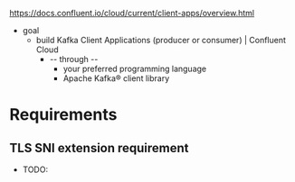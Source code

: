 https://docs.confluent.io/cloud/current/client-apps/overview.html

* goal
  * build Kafka Client Applications (producer or consumer) | Confluent Cloud
    * -- through --
      * your preferred programming language
      * Apache Kafka® client library

# Requirements
## TLS SNI extension requirement
* TODO: